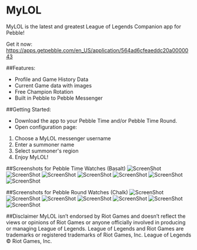 # MyLOL
MyLOL is the latest and greatest League of Legends Companion app for Pebble!

Get it now: https://apps.getpebble.com/en_US/application/564ad6cfeaeddc20a0000043

##Features:
 * Profile and Game History Data
 * Current Game data with images
 * Free Champion Rotation
 * Built in Pebble to Pebble Messenger 
 
##Getting Started:
 * Download the app to your Pebble Time and/or Pebble Time Round.
 * Open configuration page:
  1. Choose a MyLOL messenger username
  2. Enter a summoner name
  3. Select summoner's region
  4. Enjoy MyLOL!

##Screenshots for Pebble Time Watches (Basalt)
![ScreenShot](https://raw.github.com/MitchellRoy/MyLOL-Pebble-App/master/Basalt_screenshots/screenshot01.png)
![ScreenShot](https://raw.github.com/MitchellRoy/MyLOL-Pebble-App/master/Basalt_screenshots/screenshot02.png)
![ScreenShot](https://raw.github.com/MitchellRoy/MyLOL-Pebble-App/master/Basalt_screenshots/screenshot03.png)
![ScreenShot](https://raw.github.com/MitchellRoy/MyLOL-Pebble-App/master/Basalt_screenshots/screenshot04.png)
![ScreenShot](https://raw.github.com/MitchellRoy/MyLOL-Pebble-App/master/Basalt_screenshots/screenshot05.png)
![ScreenShot](https://raw.github.com/MitchellRoy/MyLOL-Pebble-App/master/Basalt_screenshots/screenshot06.png)
![ScreenShot](https://raw.github.com/MitchellRoy/MyLOL-Pebble-App/master/Basalt_screenshots/screenshot07.png)

##Screenshots for Pebble Round Watches (Chalk)
![ScreenShot](https://raw.github.com/MitchellRoy/MyLOL-Pebble-App/master/Chalk_screenshots/screenshot01.png)
![ScreenShot](https://raw.github.com/MitchellRoy/MyLOL-Pebble-App/master/Chalk_screenshots/screenshot02.png)
![ScreenShot](https://raw.github.com/MitchellRoy/MyLOL-Pebble-App/master/Chalk_screenshots/screenshot03.png)
![ScreenShot](https://raw.github.com/MitchellRoy/MyLOL-Pebble-App/master/Chalk_screenshots/screenshot04.png)
![ScreenShot](https://raw.github.com/MitchellRoy/MyLOL-Pebble-App/master/Chalk_screenshots/screenshot05.png)
![ScreenShot](https://raw.github.com/MitchellRoy/MyLOL-Pebble-App/master/Chalk_screenshots/screenshot06.png)
![ScreenShot](https://raw.github.com/MitchellRoy/MyLOL-Pebble-App/master/Chalk_screenshots/screenshot07.png)

##Disclaimer 
 MyLOL isn’t endorsed by Riot Games and doesn’t reflect the views or opinions of Riot Games or anyone officially involved in producing or managing League of Legends. League of Legends and Riot Games are trademarks or registered trademarks of Riot Games, Inc. League of Legends © Riot Games, Inc.
